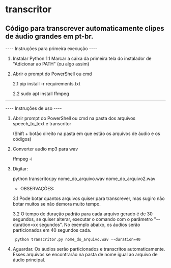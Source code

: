 # transcritor

Código para transcrever automaticamente clipes de áudio grandes em pt-br.
--------------
---- Instruções para primeira execução ----

1. Instalar Python
	1.1 Marcar a caixa da primeira tela do instalador de "Adicionar ao PATH" (ou algo assim)

2. Abrir o prompt do PowerShell ou cmd

	2.1 pip install -r requirements.txt
	
	2.2 sudo apt install ffmpeg

-------------

---- Instruções de uso ----

1. Abrir prompt do PowerShell ou cmd na pasta dos arquivos speech_to_text e transcritor

	(Shift + botão direito na pasta em que estão os arquivos de áudio e os códigos)

2. Converter audio mp3 para wav


	ffmpeg -i <audio>.mp3 -acodec pcm_s16le -ac 1 -ar 16000 audio.wav


3. Digitar:

	python transcritor.py nome_do_arquivo.wav nome_do_arquivo2.wav


	- OBSERVAÇÕES:
	
	3.1 Pode botar quantos arquivos quiser para transcrever, mas sugiro não botar muitos se não demora muito tempo.
	
	3.2 O tempo de duração padrão para cada arquivo gerado é de 30 segundos, 
	se quiser alterar, executar o comando com o parâmetro "--duration=xx segundos".
	No exemplo abaixo, os áudios serão particionados em 40 segundos cada.

		python transcritor.py nome_do_arquivo.wav --duration=40

4. Aguardar. Os áudios serão particionados e transcritos automaticamente. 
Esses arquivos se encontrarão na pasta de nome igual ao arquivo de áudio principal.
